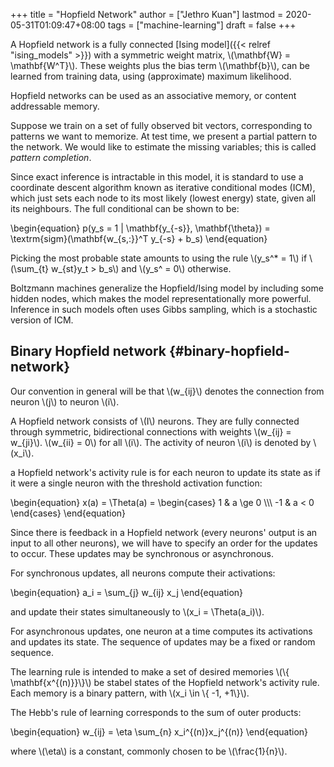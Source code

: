 +++
title = "Hopfield Network"
author = ["Jethro Kuan"]
lastmod = 2020-05-31T01:09:47+08:00
tags = ["machine-learning"]
draft = false
+++

A Hopfield network is a fully connected [Ising model]({{< relref "ising_models" >}}) with a symmetric
weight matrix, \\(\mathbf{W} = \mathbf{W^T}\\). These weights plus the
bias term \\(\mathbf{b}\\), can be learned from training data, using
(approximate) maximum likelihood.

Hopfield networks can be used as an associative memory, or content
addressable memory.

Suppose we train on a set of fully observed bit vectors, corresponding
to patterns we want to memorize. At test time, we present a partial
pattern to the network. We would like to estimate the missing
variables; this is called _pattern completion_.

Since exact inference is intractable in this model, it is standard to
use a coordinate descent algorithm known as iterative conditional
modes (ICM), which just sets each node to its most likely (lowest
energy) state, given all its neighbours. The full conditional can be
shown to be:

\begin{equation}
p(y_s = 1 | \mathbf{y\_{-s}}, \mathbf{\theta}) =
\textrm{sigm}(\mathbf{w\_{s,:}}^T y\_{-s} + b_s)
\end{equation}

Picking the most probable state amounts to using the rule \\(y_s^\* = 1\\)
if \\(\sum\_{t} w\_{st}y_t > b_s\\) and \\(y_s^ = 0\\) otherwise.

Boltzmann machines generalize the Hopfield/Ising model by including
some hidden nodes, which makes the model representationally more
powerful. Inference in such models often uses Gibbs sampling, which is
a stochastic version of ICM.

## Binary Hopfield network {#binary-hopfield-network}

Our convention in general will be that \\(w\_{ij}\\) denotes the connection
from neuron \\(j\\) to neuron \\(i\\).

A Hopfield network consists of \\(I\\) neurons. They are fully connected
through symmetric, bidirectional connections with weights \\(w\_{ij} =
w\_{ji}\\). \\(w\_{ii} = 0\\) for all \\(i\\). The activity of neuron \\(i\\) is
denoted by \\(x_i\\).

a Hopfield network's activity rule is for each neuron to update its
state as if it were a single neuron with the threshold activation
function:

\begin{equation}
x(a) = \Theta(a) = \begin{cases}
1 & a \ge 0 \\\\\\
-1 & a < 0
\end{cases}
\end{equation}

Since there is feedback in a Hopfield network (every neurons' output
is an input to all other neurons), we will have to specify an order
for the updates to occur. These updates may be synchronous or
asynchronous.

For synchronous updates, all neurons compute their activations:

\begin{equation}
a_i = \sum\_{j} w\_{ij} x_j
\end{equation}

and update their states simultaneously to \\(x_i = \Theta(a_i)\\).

For asynchronous updates, one neuron at a time computes its
activations and updates its state. The sequence of updates may be a
fixed or random sequence.

The learning rule is intended to make a set of desired memories \\(\\{
\mathbf{x^{(n)}}\\}\\) be stabel states of the Hopfield network's
activity rule. Each memory is a binary pattern, with \\(x_i \in \\{ -1,
+1\\}\\).

The Hebb's rule of learning corresponds to the sum of outer products:

\begin{equation}
w\_{ij} = \eta \sum\_{n} x_i^{(n)}x_j^{(n)}
\end{equation}

where \\(\eta\\) is a constant, commonly chosen to be \\(\frac{1}{n}\\).
